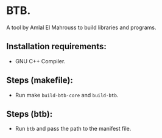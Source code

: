 # BTB.

A tool by Amlal El Mahrouss to build libraries and programs.

## Installation requirements:

- GNU C++ Compiler.

## Steps (makefile):

- Run make `build-btb-core` and `build-btb`.

## Steps (btb):

- Run `btb` and pass the path to the manifest file.
